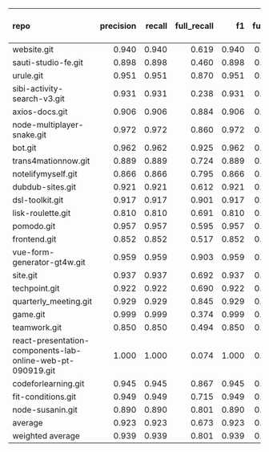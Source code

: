 | repo                                                       |   precision |   recall |   full_recall |    f1 |   full_f1 |   ppcr |   support |   full_support |   Rules Number |   Average Rule Len |
|:-----------------------------------------------------------|------------:|---------:|--------------:|------:|----------:|-------:|----------:|---------------:|---------------:|-------------------:|
| website.git                                                |       0.940 |    0.940 |         0.619 | 0.940 |     0.747 |  0.659 |      1180 |           1791 |              8 |                5.2 |
| sauti-studio-fe.git                                        |       0.898 |    0.898 |         0.460 | 0.898 |     0.608 |  0.512 |       666 |           1301 |              3 |                4.7 |
| urule.git                                                  |       0.951 |    0.951 |         0.870 | 0.951 |     0.909 |  0.915 |     24720 |          27009 |             28 |                7.4 |
| sibi-activity-search-v3.git                                |       0.931 |    0.931 |         0.238 | 0.931 |     0.379 |  0.255 |       740 |           2900 |              2 |                1.0 |
| axios-docs.git                                             |       0.906 |    0.906 |         0.884 | 0.906 |     0.895 |  0.975 |      5239 |           5374 |             41 |                8.1 |
| node-multiplayer-snake.git                                 |       0.972 |    0.972 |         0.860 | 0.972 |     0.912 |  0.884 |      4107 |           4644 |             13 |                5.2 |
| bot.git                                                    |       0.962 |    0.962 |         0.925 | 0.962 |     0.943 |  0.961 |     20204 |          21023 |             36 |                7.4 |
| trans4mationnow.git                                        |       0.889 |    0.889 |         0.724 | 0.889 |     0.798 |  0.815 |      3116 |           3825 |              7 |                5.0 |
| notelifymyself.git                                         |       0.866 |    0.866 |         0.795 | 0.866 |     0.829 |  0.918 |      2100 |           2288 |             18 |                6.3 |
| dubdub-sites.git                                           |       0.921 |    0.921 |         0.612 | 0.921 |     0.735 |  0.664 |      1715 |           2583 |              8 |                6.5 |
| dsl-toolkit.git                                            |       0.917 |    0.917 |         0.901 | 0.917 |     0.909 |  0.982 |      8503 |           8655 |             84 |                8.8 |
| lisk-roulette.git                                          |       0.810 |    0.810 |         0.691 | 0.810 |     0.746 |  0.853 |      3157 |           3702 |             13 |                5.4 |
| pomodo.git                                                 |       0.957 |    0.957 |         0.595 | 0.957 |     0.733 |  0.622 |        23 |             37 |              3 |                3.0 |
| frontend.git                                               |       0.852 |    0.852 |         0.517 | 0.852 |     0.644 |  0.607 |      1569 |           2584 |              3 |                6.3 |
| vue-form-generator-gt4w.git                                |       0.959 |    0.959 |         0.903 | 0.959 |     0.930 |  0.942 |      9668 |          10266 |             16 |                5.5 |
| site.git                                                   |       0.937 |    0.937 |         0.692 | 0.937 |     0.796 |  0.739 |      3068 |           4154 |             14 |                7.5 |
| techpoint.git                                              |       0.922 |    0.922 |         0.690 | 0.922 |     0.789 |  0.749 |      1932 |           2580 |              7 |                5.1 |
| quarterly_meeting.git                                      |       0.929 |    0.929 |         0.845 | 0.929 |     0.885 |  0.910 |       435 |            478 |             27 |                8.3 |
| game.git                                                   |       0.999 |    0.999 |         0.374 | 0.999 |     0.544 |  0.374 |      3379 |           9029 |              3 |                1.0 |
| teamwork.git                                               |       0.850 |    0.850 |         0.494 | 0.850 |     0.625 |  0.580 |       943 |           1625 |              3 |                4.7 |
| react-presentation-components-lab-online-web-pt-090919.git |       1.000 |    1.000 |         0.074 | 1.000 |     0.138 |  0.074 |         4 |             54 |              1 |                1.0 |
| codeforlearning.git                                        |       0.945 |    0.945 |         0.867 | 0.945 |     0.904 |  0.918 |     35157 |          38309 |             42 |                9.5 |
| fit-conditions.git                                         |       0.949 |    0.949 |         0.715 | 0.949 |     0.815 |  0.753 |       922 |           1224 |              5 |                4.0 |
| node-susanin.git                                           |       0.890 |    0.890 |         0.801 | 0.890 |     0.843 |  0.900 |      1641 |           1823 |             47 |                4.2 |
| average                                                    |       0.923 |    0.923 |         0.673 | 0.923 |     0.752 |  0.732 |      5591 |           6552 |             18 |                5.5 |
| weighted average                                           |       0.939 |    0.939 |         0.801 | 0.939 |     0.854 |  0.888 |           |                |                |                    |